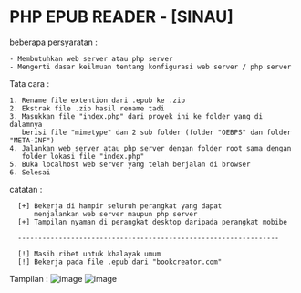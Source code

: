 # PHP EPUB READER - [SINAU]

beberapa persyaratan :
```
- Membutuhkan web server atau php server
- Mengerti dasar keilmuan tentang konfigurasi web server / php server
```

Tata cara :
```
1. Rename file extention dari .epub ke .zip
2. Ekstrak file .zip hasil rename tadi
3. Masukkan file "index.php" dari proyek ini ke folder yang di dalamnya
   berisi file "mimetype" dan 2 sub folder (folder "OEBPS" dan folder "META-INF")
4. Jalankan web server atau php server dengan folder root sama dengan
   folder lokasi file "index.php"
5. Buka localhost web server yang telah berjalan di browser
6. Selesai
```

catatan :
```
  [+] Bekerja di hampir seluruh perangkat yang dapat
      menjalankan web server maupun php server
  [+] Tampilan nyaman di perangkat desktop daripada perangkat mobibe

  ----------------------------------------------------------------

  [!] Masih ribet untuk khalayak umum
  [!] Bekerja pada file .epub dari "bookcreator.com"
```

Tampilan :
![image](https://user-images.githubusercontent.com/64795908/154494738-877d66d5-857e-4271-8d5f-62f6ed72a3b7.png)
![image](https://user-images.githubusercontent.com/64795908/154494763-d57cf6dc-c5a6-4d50-9c7c-f7d52bca8718.png)

